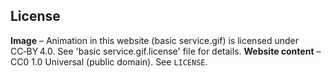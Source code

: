 ## License

**Image** – Animation in this website (basic service.gif) is licensed under CC‑BY 4.0. See 'basic service.gif.license' file for details.
**Website content** – CC0 1.0 Universal (public domain). See `LICENSE`.
